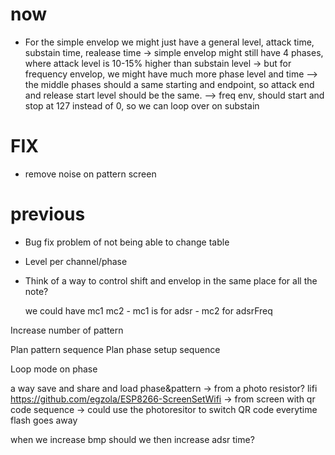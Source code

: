# now

- For the simple envelop we might just have a general level, attack time, substain time, realease time
    -> simple envelop might still have 4 phases, where attack level is 10-15% higher than substain level
    -> but for frequency envelop, we might have much more phase level and time
            --> the middle phases should a same starting and endpoint, so attack end and release start level should be the same.
            --> freq env, should start and stop at 127 instead of 0, so we can loop over on substain


# FIX

- remove noise on pattern screen

# previous

- Bug fix problem of not being able to change table
- Level per channel/phase

- Think of a way to control shift and envelop in 
  the same place for all the note?

    we could have mc1 mc2
       - mc1 is for adsr
       - mc2 for adsrFreq

Increase number of pattern

Plan pattern sequence
Plan phase setup sequence

Loop mode on phase

a way save and share and load phase&pattern 
   -> from a photo resistor? lifi
         https://github.com/egzola/ESP8266-ScreenSetWifi
   -> from screen with qr code sequence
            -> could use the photoresitor to switch QR code everytime flash goes away



when we increase bmp should we then increase adsr time?
